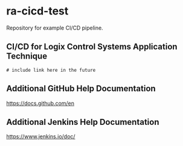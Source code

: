 # ra-cicd-test
Repository for example CI/CD pipeline.

## CI/CD for Logix Control Systems Application Technique
```
# include link here in the future
```

## Additional GitHub Help Documentation
https://docs.github.com/en

## Additional Jenkins Help Documentation
https://www.jenkins.io/doc/
